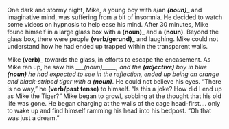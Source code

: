 One dark and stormy night, Mike, a young boy with a/an ___(noun)____ and imaginative mind, was suffering from a bit of insomnia. He decided to watch some videos on hypnosis to help ease his mind. After 30 minutes, Mike found himself in a large glass box with a ____(noun)_____ and a ____(noun)____. Beyond the glass box, there were people ____(verb/gerund)_____ and laughing. Mike could not understand how he had ended up trapped within the transparent walls. 

Mike ____(verb)_____ towards the glass, in efforts to escape the encasement. As Mike ran up, he saw his ____(noun)_____, and the  ___(adjective)___ boy in blue ____(noun)____ he had expected to see in the reflection, ended up being an orange and black-striped tiger with a ___(noun)____. He could not believe his eyes. “There is no way,” he ____(verb/past tense)____ to himself. “Is this a joke? How did I end up as Mike the Tiger?” Mike began to growl, sobbing at the thought that his old life was gone. He began charging at the walls of the cage head-first.... only to wake up and find himself ramming his head into his bedpost. “Oh that was just a dream.” 
